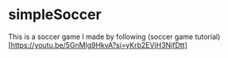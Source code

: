 # simpleSoccer
This is a soccer game I made by following (soccer game tutorial)[https://youtu.be/5GnMlg9HkvA?si=yKrb2EVjH3NjfDtt]
